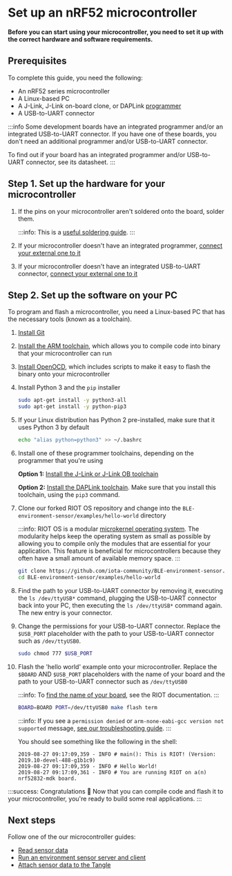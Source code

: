 # Set up an nRF52 microcontroller

**Before you can start using your microcontroller, you need to set it up with the correct hardware and software requirements.**

## Prerequisites

To complete this guide, you need the following:

- An nRF52 series microcontroller
- A Linux-based PC
- A J-Link, J-Link on-board clone, or DAPLink [programmer](https://www.engineersgarage.com/tutorials/microcontroller-programmer-burner) 
- A USB-to-UART connector

:::info
Some development boards have an integrated programmer and/or an integrated USB-to-UART connector. If you have one of these boards, you don't need an additional programmer and/or USB-to-UART connector.

To find out if your board has an integrated programmer and/or USB-to-UART connector, see its datasheet.
:::

## Step 1. Set up the hardware for your microcontroller
    
1. If the pins on your microcontroller aren't soldered onto the board, solder them.
    
    :::info:
    This is a [useful soldering guide](https://learn.pimoroni.com/tutorial/sandyj/the-ultimate-guide-to-soldering).
    :::
    
2. If your microcontroller doesn't have an integrated programmer, [connect your external one to it](../how-to-guides/connect-programmer.md)

3. If your microcontroller doesn't have an integrated USB-to-UART connector, [connect your external one to it](../how-to-guides/connect-to-serial-interface.md)

## Step 2. Set up the software on your PC

To program and flash a microcontroller, you need a Linux-based PC that has the necessary tools (known as a toolchain).

1. [Install Git](https://help.github.com/en/articles/set-up-git)

2. [Install the ARM toolchain](../how-to-guides/install-arm-gcc-toolchain.md), which allows you to compile code into binary that your microcontroller can run

3. [Install OpenOCD](https://github.com/RIOT-OS/RIOT/wiki/OpenOCD), which includes scripts to make it easy to flash the binary onto your microcontroller

4. Install Python 3 and the `pip` installer

    ```bash
    sudo apt-get install -y python3-all
    sudo apt-get install -y python-pip3
    ```

5. If your Linux distribution has Python 2 pre-installed, make sure that it uses Python 3 by default

    ```bash
    echo "alias python=python3" >> ~/.bashrc
    ```

6. Install one of these programmer toolchains, depending on the programmer that you're using
 
   **Option 1:** [Install the J-Link or J-Link OB toolchain](https://gnu-mcu-eclipse.github.io/debug/jlink/install/)
    
   **Option 2:** [Install the DAPLink toolchain](https://github.com/mbedmicro/pyOCD#installing). Make sure that you install this toolchain, using the `pip3` command.

7. Clone our forked RIOT OS repository and change into the `BLE-environment-sensor/examples/hello-world` directory

    :::info:
    RIOT OS is a modular [microkernel operating system](https://wiki.osdev.org/Microkernel).
    The modularity helps keep the operating system as small as possible by allowing you to compile only the modules that are essential for your application. This feature is beneficial for microcontrollers because they often have a small amount of available memory space.
    :::

    ```bash
    git clone https://github.com/iota-community/BLE-environment-sensor.git
    cd BLE-environment-sensor/examples/hello-world
    ```

8. Find the path to your USB-to-UART connector by removing it, executing the `ls /dev/ttyUSB*` command, plugging the USB-to-UART connector back into your PC, then executing the `ls /dev/ttyUSB*` command again. The new entry is your connector.

9. Change the permissions for your USB-to-UART connector. Replace the `$USB_PORT` placeholder with the path to your USB-to-UART connector such as `/dev/ttyUSB0`.

    ```bash
    sudo chmod 777 $USB_PORT
    ```

10. Flash the 'hello world' example onto your microcontroller. Replace the `$BOARD` AND `$USB_PORT` placeholders with the name of your board and the path to your USB-to-UART connector such as `/dev/ttyUSB0`

    :::info:
    To [find the name of your board](https://api.riot-os.org/group__boards.html), see the RIOT documentation.
    :::

    ```bash
    BOARD=BOARD PORT=/dev/ttyUSB0 make flash term
    ```

    :::info:
    If you see  a `permission denied` or `arm-none-eabi-gcc version not supported` message, [see our troubleshooting guide](../references/troubleshooting.md).
    :::

    You should see something like the following in the shell:

    ```
    2019-08-27 09:17:09,359 - INFO # main(): This is RIOT! (Version: 2019.10-devel-488-g1b1c9)
    2019-08-27 09:17:09,359 - INFO # Hello World!
    2019-08-27 09:17:09,361 - INFO # You are running RIOT on a(n) nrf52832-mdk board.
    ```

:::success: Congratulations :tada:
Now that you can compile code and flash it to your microcontroller, you're ready to build some real applications.
:::

## Next steps

Follow one of the our microcontroller guides:

- [Read sensor data](../how-to-guides/read-sensor-data.md)
- [Run an environment sensor server and client](../how-to-guides/run-an-environment-sensor-and-client.md)
- [Attach sensor data to the Tangle](../how-to-guides/run-an-environment-to-tangle-app.md)



  


    
    